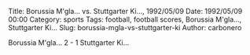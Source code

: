 Title: Borussia M'gla… vs. Stuttgarter Ki…, 1992/05/09
Date: 1992/05/09 00:00
Category: sports
Tags: football, football scores, Borussia M'gla…, Stuttgarter Ki…
Slug: borussia-mgla-vs-stuttgarter-ki
Author: carbonero


Borussia M'gla… 2 - 1 Stuttgarter Ki…

